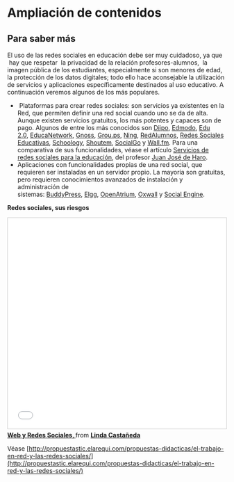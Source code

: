 # Ampliación de contenidos

## Para saber más

El uso de las redes sociales en educación debe ser muy cuidadoso, ya que  hay que respetar  la privacidad de la relación profesores-alumnos,  la imagen pública de los estudiantes, especialmente si son menores de edad, la protección de los datos digitales; todo ello hace aconsejable la utilización de servicios y aplicaciones específicamente destinados al uso educativo. A continuación veremos algunos de los más populares.

*    Plataformas para crear redes sociales: son servicios ya existentes en la Red, que permiten definir una red social cuando uno se da de alta. Aunque existen servicios gratuitos, los más potentes y capaces son de pago. Algunos de entre los más conocidos son [Diipo](http://diipo.net/ "Diipo"), [Edmodo](http://www.edmodo.com/ "Edmodo"), [Edu 2.0](http://www.edu20.org/ "Edu 2.0"), [EducaNetwork](http://educanetwork.org/ "Educanetwork"), [Gnoss](http://www.gnoss.com/ "Gnoss"), [Grou.ps](http://grou.ps/home "Grou.ps"), [Ning](http://www.ning.com/ "Ning"), [RedAlumnos](http://www.redalumnos.com/ "RedAlumnos"), [Redes Sociales Educativas](http://eduredes.ning.com/ "Redes Sociales Educativas"), [Schoology](https://www.schoology.com/ "Schoology"), [Shoutem](http://www.shoutem.com/ "Shoutem"), [SocialGo](http://www.socialgo.com/ "SocialGo") y [Wall.fm](http://wall.fm/ "Wall.fm"). Para una comparativa de sus funcionalidades, véase el artículo [Servicios de redes sociales para la educación](http://jjdeharo.blogspot.com.es/2012/03/servicios-de-redes-sociales-para-la.html "Servicios de redes sociales para la educación"), del profesor [Juan José de Haro](http://jjdeharo.blogspot.com.es/ "Educativa").
*   Aplicaciones con funcionalidades propias de una red social, que requieren ser instaladas en un servidor propio. La mayoría son gratuitas, pero requieren conocimientos avanzados de instalación y administración de sistemas: [BuddyPress](http://buddypress.org/ "BuddyPress"), [Elgg](http://elgg.org/index.php "Elgg"), [OpenAtrium](http://openatrium.com/ "OpenAtrium"), [Oxwall](http://www.oxwall.org/ "Oxwall") y [Social Engine](http://www.socialengine.net/ "Social Engine").

**Redes sociales, sus riesgos**

<iframe src="//www.slideshare.net/slideshow/embed_code/key/tt6qujViEYV1qk" width="595" height="485" frameborder="0" marginwidth="0" marginheight="0" scrolling="no" style="border:1px solid #CCC; border-width:1px; margin-bottom:5px; max-width: 100%;" allowfullscreen> </iframe> <div style="margin-bottom:5px"> <strong> <a href="//www.slideshare.net/lindacq/web-y-redes-sociales-el-nuevo-entorno-denuestros-hijos" title="Web y Redes Sociales, " target="_blank">Web y Redes Sociales, </a> </strong> from <strong><a href="https://www.slideshare.net/lindacq" target="_blank">Linda Castañeda</a></strong> </div>

Véase [http://propuestastic.elarequi.com/propuestas-didacticas/el-trabajo-en-red-y-las-redes-sociales/](http://propuestastic.elarequi.com/propuestas-didacticas/el-trabajo-en-red-y-las-redes-sociales/)
